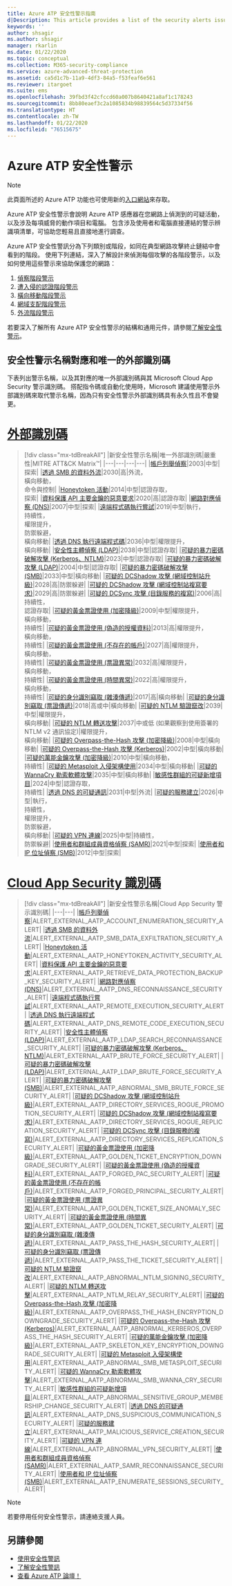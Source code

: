 ```yaml
---
title: Azure ATP 安全性警示指南
d|Description: This article provides a list of the security alerts issued by Azure ATP.
keywords: ''
author: shsagir
ms.author: shsagir
manager: rkarlin
ms.date: 01/22/2020
ms.topic: conceptual
ms.collection: M365-security-compliance
ms.service: azure-advanced-threat-protection
ms.assetid: ca5d1c7b-11a9-4df3-84a5-f53feaf6e561
ms.reviewer: itargoet
ms.suite: ems
ms.openlocfilehash: 39fbd3f42cfccd60a007b8640421a8af1c178243
ms.sourcegitcommit: 8bb80eaef3c2a1085834b98839564c5d37334f56
ms.translationtype: HT
ms.contentlocale: zh-TW
ms.lasthandoff: 01/22/2020
ms.locfileid: "76515675"
---
```

# <a name="azure-atp-security-alerts"></a>Azure ATP 安全性警示

> [!NOTE]
> 此頁面所述的 Azure ATP 功能也可使用新的[入口網站](https://portal.cloudappsecurity.com)來存取。

Azure ATP 安全性警示會說明 Azure ATP 感應器在您網路上偵測到的可疑活動，以及涉及每項威脅的動作項目和電腦。 包含涉及使用者和電腦直接連結的警示辨識項清單，可協助您輕易且直接地進行調查。

Azure ATP 安全性警訊分為下列類別或階段，如同在典型網路攻擊終止鏈結中會看到的階段。 使用下列連結，深入了解設計來偵測每個攻擊的各階段警示，以及如何使用這些警示來協助保護您的網路：

  1. [偵察階段警示](atp-reconnaissance-alerts.md)
  2. [遭入侵的認證階段警示](atp-compromised-credentials-alerts.md)
  3. [橫向移動階段警示](atp-lateral-movement-alerts.md)
  4. [網域支配階段警示](atp-domain-dominance-alerts.md)
  5. [外流階段警示](atp-exfiltration-alerts.md)

若要深入了解所有 Azure ATP 安全性警示的結構和通用元件，請參閱[了解安全性警示](understanding-security-alerts.md)。

## <a name="security-alert-name-mapping-and-unique-external-ids"></a>安全性警示名稱對應和唯一的外部識別碼

下表列出警示名稱，以及其對應的唯一外部識別碼與其 Microsoft Cloud App Security 警示識別碼。 搭配指令碼或自動化使用時，Microsoft 建議使用警示外部識別碼來取代警示名稱，因為只有安全性警示外部識別碼具有永久性且不會變更。

# <a name="external-idstabexternal"></a>[外部識別碼](#tab/external)

> [!div class="mx-tdBreakAll"]
> |新安全性警示名稱|唯一外部識別碼|嚴重性|MITRE ATT&CK Matrix™|
> |---|---|---|---|
> |[帳戶列舉偵察](atp-reconnaissance-alerts.md#account-enumeration-reconnaissance-external-id-2003)|2003|中型|探索|
> |[透過 SMB 的資料外流](atp-exfiltration-alerts.md#data-exfiltration-over-smb-external-id-2030)|2030|高|外流，<br>橫向移動，<br>命令與控制|
> |[Honeytoken 活動](atp-compromised-credentials-alerts.md#honeytoken-activity-external-id-2014)|2014|中型|認證存取，<br>探索|
> |[資料保護 API 主要金鑰的惡意要求](atp-domain-dominance-alerts.md#malicious-request-of-data-protection-api-master-key-external-id-2020)|2020|高|認證存取|
> |[網路對應偵察 (DNS)](atp-reconnaissance-alerts.md#network-mapping-reconnaissance-dns-external-id-2007)|2007|中型|探索|
> |[遠端程式碼執行嘗試](atp-domain-dominance-alerts.md#remote-code-execution-attempt-external-id-2019)|2019|中型|執行，<br>持續性，<br>權限提升，<br>防禦躲避，<br>橫向移動|
> |[透過 DNS 執行遠端程式碼](atp-lateral-movement-alerts.md#remote-code-execution-over-dns-external-id-2036)|2036|中型|權限提升，<br>橫向移動|
> |[安全性主體偵察 (LDAP)](atp-reconnaissance-alerts.md#security-principal-reconnaissance-ldap-external-id-2038)|2038|中型|認證存取|
> |[可疑的暴力密碼破解攻擊 (Kerberos、NTLM)](atp-compromised-credentials-alerts.md#suspected-brute-force-attack-kerberos-ntlm-external-id-2023)|2023|中型|認證存取|
> |[可疑的暴力密碼破解攻擊 (LDAP)](atp-compromised-credentials-alerts.md#suspected-brute-force-attack-ldap-external-id-2004)|2004|中型|認證存取|
> |[可疑的暴力密碼破解攻擊 (SMB)](atp-compromised-credentials-alerts.md#suspected-brute-force-attack-smb-external-id-2033)|2033|中型|橫向移動|
> |[可疑的 DCShadow 攻擊 (網域控制站升級)](atp-domain-dominance-alerts.md#suspected-dcshadow-attack-domain-controller-promotion-external-id-2028)|2028|高|防禦躲避|
> |[可疑的 DCShadow 攻擊 (網域控制站複寫要求)](atp-domain-dominance-alerts.md#suspected-dcshadow-attack-domain-controller-replication-request-external-id-2029)|2029|高|防禦躲避|
> |[可疑的 DCSync 攻擊 (目錄服務的複寫)](atp-domain-dominance-alerts.md#suspected-dcsync-attack-replication-of-directory-services-external-id-2006)|2006|高|持續性，<br>認證存取|
> |[可疑的黃金票證使用 (加密降級)](atp-domain-dominance-alerts.md#suspected-golden-ticket-usage-encryption-downgrade-external-id-2009)|2009|中型|權限提升，<br>橫向移動，<br>持續性|
> |[可疑的黃金票證使用 (偽造的授權資料)](atp-domain-dominance-alerts.md#suspected-golden-ticket-usage-forged-authorization-data-external-id-2013)|2013|高|權限提升，<br>橫向移動，<br>持續性|
> |[可疑的黃金票證使用 (不存在的帳戶)](atp-domain-dominance-alerts.md#suspected-golden-ticket-usage-nonexistent-account-external-id-2027)|2027|高|權限提升，<br>橫向移動，<br>持續性|
> |[可疑的黃金票證使用 (票證異常)](atp-domain-dominance-alerts.md#suspected-golden-ticket-usage-ticket-anomaly-external-id-2032)|2032|高|權限提升，<br>橫向移動，<br>持續性|
> |[可疑的黃金票證使用 (時間異常)](atp-domain-dominance-alerts.md#suspected-golden-ticket-usage-time-anomaly-external-id-2022)|2022|高|權限提升，<br>橫向移動，<br>持續性|
> |[可疑的身分識別竊取 (雜湊傳遞)](atp-lateral-movement-alerts.md#suspected-identity-theft-pass-the-hash-external-id-2017)|2017|高|橫向移動|
> |[可疑的身分識別竊取 (票證傳遞)](atp-lateral-movement-alerts.md#suspected-identity-theft-pass-the-ticket-external-id-2018)|2018|高或中|橫向移動|
> |[可疑的 NTLM 驗證竄改](atp-lateral-movement-alerts.md#suspected-ntlm-authentication-tampering-external-id-2039)|2039|中型|權限提升， <br>橫向移動|
> |[可疑的 NTLM 轉送攻擊](atp-lateral-movement-alerts.md#suspected-ntlm-relay-attack-exchange-account-external-id-2037)|2037|中或低 (如果觀察到使用簽署的 NTLM v2 通訊協定)|權限提升， <br>橫向移動|
> |[可疑的 Overpass-the-Hash 攻擊 (加密降級)](atp-lateral-movement-alerts.md#suspected-overpass-the-hash-attack-encryption-downgrade-external-id-2008)|2008|中型|橫向移動|
> |[可疑的 Overpass-the-Hash 攻擊 (Kerberos)](atp-lateral-movement-alerts.md#suspected-overpass-the-hash-attack-kerberos-external-id-2002)|2002|中型|橫向移動|
> |[可疑的萬能金鑰攻擊 (加密降級)](atp-domain-dominance-alerts.md#suspected-skeleton-key-attack-encryption-downgrade-external-id-2010)|2010|中型|橫向移動，<br>持續性|
> |[可疑的 Metasploit 入侵架構使用](atp-compromised-credentials-alerts.md#suspected-use-of-metasploit-hacking-framework-external-id-2034)|2034|中型|橫向移動|
> |[可疑的 WannaCry 勒索軟體攻擊](atp-compromised-credentials-alerts.md#suspected-wannacry-ransomware-attack-external-id-2035)|2035|中型|橫向移動|
> |[敏感性群組的可疑新增項目](atp-domain-dominance-alerts.md#suspicious-additions-to-sensitive-groups-external-id-2024)|2024|中型|認證存取，<br>持續性|
> |[透過 DNS 的可疑通訊](atp-exfiltration-alerts.md#suspicious-communication-over-dns-external-id-2031)|2031|中型|外流|
> |[可疑的服務建立](atp-domain-dominance-alerts.md#suspicious-service-creation-external-id-2026)|2026|中型|執行，<br>持續性，<br>權限提升，<br>防禦躲避，<br>橫向移動|
> |[可疑的 VPN 連線](atp-compromised-credentials-alerts.md#suspicious-vpn-connection-external-id-2025)|2025|中型|持續性，<br>防禦躲避|
> |[使用者和群組成員資格偵察 (SAMR)](atp-reconnaissance-alerts.md#user-and-group-membership-reconnaissance-samr-external-id-2021)|2021|中型|探索|
> |[使用者和 IP 位址偵察 (SMB)](atp-reconnaissance-alerts.md#user-and-ip-address-reconnaissance-smb-external-id-2012)|2012|中型|探索|

# <a name="cloud-app-security-idstabcloud-app-security"></a>[Cloud App Security 識別碼](#tab/cloud-app-security)

> [!div class="mx-tdBreakAll"]
> |新安全性警示名稱|Cloud App Security 警示識別碼|
> |---|---|
> |[帳戶列舉偵察](atp-reconnaissance-alerts.md#account-enumeration-reconnaissance-external-id-2003)|ALERT_EXTERNAL_AATP_ACCOUNT_ENUMERATION_SECURITY_ALERT|
> |[透過 SMB 的資料外流](atp-exfiltration-alerts.md#data-exfiltration-over-smb-external-id-2030)|ALERT_EXTERNAL_AATP_SMB_DATA_EXFILTRATION_SECURITY_ALERT|
> |[Honeytoken 活動](atp-compromised-credentials-alerts.md#honeytoken-activity-external-id-2014)|ALERT_EXTERNAL_AATP_HONEYTOKEN_ACTIVITY_SECURITY_ALERT|
> |[資料保護 API 主要金鑰的惡意要求](atp-domain-dominance-alerts.md#malicious-request-of-data-protection-api-master-key-external-id-2020)|ALERT_EXTERNAL_AATP_RETRIEVE_DATA_PROTECTION_BACKUP_KEY_SECURITY_ALERT|
> |[網路對應偵察 (DNS)](atp-reconnaissance-alerts.md#network-mapping-reconnaissance-dns-external-id-2007)|ALERT_EXTERNAL_AATP_DNS_RECONNAISSANCE_SECURITY_ALERT|
> |[遠端程式碼執行嘗試](atp-domain-dominance-alerts.md#remote-code-execution-attempt-external-id-2019)|ALERT_EXTERNAL_AATP_REMOTE_EXECUTION_SECURITY_ALERT|
> |[透過 DNS 執行遠端程式碼](atp-lateral-movement-alerts.md#remote-code-execution-over-dns-external-id-2036)|ALERT_EXTERNAL_AATP_DNS_REMOTE_CODE_EXECUTION_SECURITY_ALERT|
> |[安全性主體偵察 (LDAP)](atp-reconnaissance-alerts.md#security-principal-reconnaissance-ldap-external-id-2038)|ALERT_EXTERNAL_AATP_LDAP_SEARCH_RECONNAISSANCE_SECURITY_ALERT|
> |[可疑的暴力密碼破解攻擊 (Kerberos、NTLM)](atp-compromised-credentials-alerts.md#suspected-brute-force-attack-kerberos-ntlm-external-id-2023)|ALERT_EXTERNAL_AATP_BRUTE_FORCE_SECURITY_ALERT|
> |[可疑的暴力密碼破解攻擊 (LDAP)](atp-compromised-credentials-alerts.md#suspected-brute-force-attack-ldap-external-id-2004)|ALERT_EXTERNAL_AATP_LDAP_BRUTE_FORCE_SECURITY_ALERT|
> |[可疑的暴力密碼破解攻擊 (SMB)](atp-compromised-credentials-alerts.md#suspected-brute-force-attack-smb-external-id-2033)|ALERT_EXTERNAL_AATP_ABNORMAL_SMB_BRUTE_FORCE_SECURITY_ALERT|
> |[可疑的 DCShadow 攻擊 (網域控制站升級)](atp-domain-dominance-alerts.md#suspected-dcshadow-attack-domain-controller-promotion-external-id-2028)|ALERT_EXTERNAL_AATP_DIRECTORY_SERVICES_ROGUE_PROMOTION_SECURITY_ALERT|
> |[可疑的 DCShadow 攻擊 (網域控制站複寫要求)](atp-domain-dominance-alerts.md#suspected-dcshadow-attack-domain-controller-replication-request-external-id-2029)|ALERT_EXTERNAL_AATP_DIRECTORY_SERVICES_ROGUE_REPLICATION_SECURITY_ALERT|
> |[可疑的 DCSync 攻擊 (目錄服務的複寫)](atp-domain-dominance-alerts.md#suspected-dcsync-attack-replication-of-directory-services-external-id-2006)|ALERT_EXTERNAL_AATP_DIRECTORY_SERVICES_REPLICATION_SECURITY_ALERT|
> |[可疑的黃金票證使用 (加密降級)](atp-domain-dominance-alerts.md#suspected-golden-ticket-usage-encryption-downgrade-external-id-2009)|ALERT_EXTERNAL_AATP_GOLDEN_TICKET_ENCRYPTION_DOWNGRADE_SECURITY_ALERT|
> |[可疑的黃金票證使用 (偽造的授權資料)](atp-domain-dominance-alerts.md#suspected-golden-ticket-usage-forged-authorization-data-external-id-2013)|ALERT_EXTERNAL_AATP_FORGED_PAC_SECURITY_ALERT|
> |[可疑的黃金票證使用 (不存在的帳戶)](atp-domain-dominance-alerts.md#suspected-golden-ticket-usage-nonexistent-account-external-id-2027)|ALERT_EXTERNAL_AATP_FORGED_PRINCIPAL_SECURITY_ALERT|
> |[可疑的黃金票證使用 (票證異常)](atp-domain-dominance-alerts.md#suspected-golden-ticket-usage-ticket-anomaly-external-id-2032)|ALERT_EXTERNAL_AATP_GOLDEN_TICKET_SIZE_ANOMALY_SECURITY_ALERT|
> |[可疑的黃金票證使用 (時間異常)](atp-domain-dominance-alerts.md#suspected-golden-ticket-usage-time-anomaly-external-id-2022)|ALERT_EXTERNAL_AATP_GOLDEN_TICKET_SECURITY_ALERT|
> |[可疑的身分識別竊取 (雜湊傳遞)](atp-lateral-movement-alerts.md#suspected-identity-theft-pass-the-hash-external-id-2017)|ALERT_EXTERNAL_AATP_PASS_THE_HASH_SECURITY_ALERT|
> |[可疑的身分識別竊取 (票證傳遞)](atp-lateral-movement-alerts.md#suspected-identity-theft-pass-the-ticket-external-id-2018)|ALERT_EXTERNAL_AATP_PASS_THE_TICKET_SECURITY_ALERT|
> |[可疑的 NTLM 驗證竄改](atp-lateral-movement-alerts.md#suspected-ntlm-authentication-tampering-external-id-2039)|ALERT_EXTERNAL_AATP_ABNORMAL_NTLM_SIGNING_SECURITY_ALERT|
> |[可疑的 NTLM 轉送攻擊](atp-lateral-movement-alerts.md#suspected-ntlm-relay-attack-exchange-account-external-id-2037)|ALERT_EXTERNAL_AATP_NTLM_RELAY_SECURITY_ALERT|
> |[可疑的 Overpass-the-Hash 攻擊 (加密降級)](atp-lateral-movement-alerts.md#suspected-overpass-the-hash-attack-encryption-downgrade-external-id-2008)|ALERT_EXTERNAL_AATP_OVERPASS_THE_HASH_ENCRYPTION_DOWNGRADE_SECURITY_ALERT|
> |[可疑的 Overpass-the-Hash 攻擊 (Kerberos)](atp-lateral-movement-alerts.md#suspected-overpass-the-hash-attack-kerberos-external-id-2002)|ALERT_EXTERNAL_AATP_ABNORMAL_KERBEROS_OVERPASS_THE_HASH_SECURITY_ALERT|
> |[可疑的萬能金鑰攻擊 (加密降級)](atp-domain-dominance-alerts.md#suspected-skeleton-key-attack-encryption-downgrade-external-id-2010)|ALERT_EXTERNAL_AATP_SKELETON_KEY_ENCRYPTION_DOWNGRADE_SECURITY_ALERT|
> |[可疑的 Metasploit 入侵架構使用](atp-compromised-credentials-alerts.md#suspected-use-of-metasploit-hacking-framework-external-id-2034)|ALERT_EXTERNAL_AATP_ABNORMAL_SMB_METASPLOIT_SECURITY_ALERT|
> |[可疑的 WannaCry 勒索軟體攻擊](atp-compromised-credentials-alerts.md#suspected-wannacry-ransomware-attack-external-id-2035)|ALERT_EXTERNAL_AATP_ABNORMAL_SMB_WANNA_CRY_SECURITY_ALERT|
> |[敏感性群組的可疑新增項目](atp-domain-dominance-alerts.md#suspicious-additions-to-sensitive-groups-external-id-2024)|ALERT_EXTERNAL_AATP_ABNORMAL_SENSITIVE_GROUP_MEMBERSHIP_CHANGE_SECURITY_ALERT|
> |[透過 DNS 的可疑通訊](atp-exfiltration-alerts.md#suspicious-communication-over-dns-external-id-2031)|ALERT_EXTERNAL_AATP_DNS_SUSPICIOUS_COMMUNICATION_SECURITY_ALERT|
> |[可疑的服務建立](atp-domain-dominance-alerts.md#suspicious-service-creation-external-id-2026)|ALERT_EXTERNAL_AATP_MALICIOUS_SERVICE_CREATION_SECURITY_ALERT|
> |[可疑的 VPN 連線](atp-compromised-credentials-alerts.md#suspicious-vpn-connection-external-id-2025)|ALERT_EXTERNAL_AATP_ABNORMAL_VPN_SECURITY_ALERT|
> |[使用者和群組成員資格偵察 (SAMR)](atp-reconnaissance-alerts.md#user-and-group-membership-reconnaissance-samr-external-id-2021)|ALERT_EXTERNAL_AATP_SAMR_RECONNAISSANCE_SECURITY_ALERT|
> |[使用者和 IP 位址偵察 (SMB)](atp-reconnaissance-alerts.md#user-and-ip-address-reconnaissance-smb-external-id-2012)|ALERT_EXTERNAL_AATP_ENUMERATE_SESSIONS_SECURITY_ALERT|

> [!NOTE]
> 若要停用任何安全性警示，請連絡支援人員。

## <a name="see-also"></a>另請參閱

- [使用安全性警訊](working-with-suspicious-activities.md)
- [了解安全性警訊](understanding-security-alerts.md)
- [查看 Azure ATP 論壇！](https://aka.ms/azureatpcommunity)
